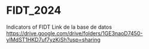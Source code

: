 # FIDT_2024
Indicators of FIDT
Link de la base de datos
https://drive.google.com/drive/folders/1GE3naoD7450-yIMdST1HKD7uf7yzKiSh?usp=sharing
